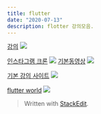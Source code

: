 ```yaml
---
title: flutter 
date: "2020-07-13"
description: flotter 강의모음.
---
```

[강의](https://www.youtube.com/watch?v=32RI0qUnTzQ&list=PLmnT6naTGy2SC82FMSCrvZNogg5T1H7iF&index=11)
![](https://i.ibb.co/jJ9vkTD/flutter-11.png)

[인스타그램 크론](https://www.inflearn.com/course/flutter-netflix-clone-app/lecture/37786)
![](https://i.ibb.co/7NnM30q/Screen-Shot-2020-07-13-at-11-28-00-AM.png)
[기본동영상](https://www.youtube.com/watch?v=uq7e386eG4Y&list=PLybADvIp2cxgYovNF3r16TZjFD-4mcyMD)
![](https://i.ibb.co/DzGsjsX/Screen-Shot-2020-07-13-at-10-55-12-AM.png)

[기본 강의 사이트](https://fkkmemi.github.io/ff/ff-001/)
![](https://i.ibb.co/mDR6ZfN/Screen-Shot-2020-07-13-at-11-00-01-AM.png )



[flutter world](https://www.youtube.com/watch?v=GDWl6_RW9co&list=PUxJInPa5SMldFHfJreSJ73Q)
![](https://i.ibb.co/rbbLT30/Screen-Shot-2020-07-13-at-11-25-57-AM.png)
> Written with [StackEdit](https://stackedit.io/).
<!--stackedit_data:
eyJoaXN0b3J5IjpbLTEwODEyNjM0MjcsMTE4MTMyMzY1M119
-->